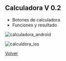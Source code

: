 ## Calculadora V 0.2
* Botones de calculadora
* Funciones y resultado

![calculadora_android](images/calculadora2_android.png?raw=true)

![calculdora_ios](images/calculadora2_ios.png?raw=true)

[Volver](https://github.com/zariweyo/curso-react-native)
